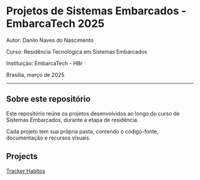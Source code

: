 # Projetos de Sistemas Embarcados - EmbarcaTech 2025

Autor: Danilo Naves do Nascimento

Curso: Residência Tecnológica em Sistemas Embarcados

Instituição: EmbarcaTech - HBr

Brasília, março de 2025

---

## Sobre este repositório

Este repositório reúne os projetos desenvolvidos ao longo do curso de Sistemas Embarcados, durante a etapa de residência.  

Cada projeto tem sua própria pasta, contendo o código-fonte, documentação e recursos visuais.

## Projects

[Tracker Habitos](https://github.com/DaniloNavesS/)




